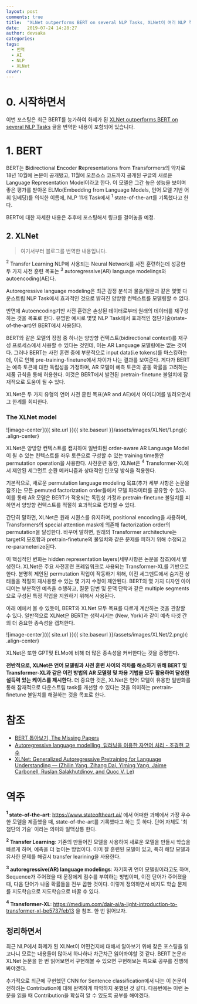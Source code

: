 ```yaml
---
layout: post
comments: true
title:  "XLNet outperforms BERT on several NLP Tasks, XLNet이 여러 NLP 작업에서 BERT보다 앞섰다"
date:   2019-07-24 14:28:27
author: devsaka
categories:
tags:
  - 번역
  - AI
  - NLP
  - XLNet
cover:
---
```



# 0. 시작하면서 
이번 포스팅은 최근 BERT를 능가하여 화제가 된 [XLNet outperforms BERT on several NLP Tasks](https://medium.com/dair-ai/xlnet-outperforms-bert-on-several-nlp-tasks-9ec867bb563b) 글을 번역한 내용이 포함되어 있습니다.

# 1. BERT
BERT는 **B**idirectional **E**ncoder **R**epresentations from **T**ransformers의 약자로 18년 10월에 논문이 공개됐고, 11월에 오픈소스 코드까지 공개된 구글의 새로운 Language Representation Model이라고 한다. 이 모델은 그간 높은 성능을 보이며 좋은 평가를 받아온 ELMo(Embedding from Language Models, 언어 모델 기반 어휘 임베딩)를 의식한 이름에, NLP 11개 Task에서 $^{1}$ state-of-the-art를 기록했다고 한다.

BERT에 대한 자세한 내용은 추후에 포스팅해서 링크를 걸어놓을 예정.

## 2. XLNet

>여기서부터 블로그를 번역한 내용입니다.

$^{2}$ Transfer Learning NLP에 사용되는 Neural Network를 사전 훈련하는데 성공한 두 가지 사전 훈련 목표는 $^{3}$ autoregressive(AR) language modelings와 autoencoding(AE)다.

Autoregressive language modeling은 최근 감정 분석과 물음/질문과 같은 몇몇 다운스트림 NLP Task에서 효과적인 것으로 밝혀진 양방향 컨텍스트를 모델링할 수 없다.

반면에 Autoencoding기반 사전 훈련은 손상된 데이터로부터 원래의 데이터를 재구성하는 것을 목표로 한다. 유명한 예시로 몇몇 NLP Task에서 효과적인 첨단기술(state-of-the-art)인 BERT에서 사용된다.  

BERT와 같은 모델의 장점 중 하나는 양방향 컨텍스트(bidirectional context)를 재구성 프로세스에서 사용할 수 있다는 것인데, 이는 AR Language 모델링에는 없는 것이다. 그러나 BERT는 사전 훈련 중에 부분적으로 input data(i.e tokens)를 마스킹하는데, 이로 인해 pre-training-finetune에서 차이가 나는 결과를 보여준다. 게다가 BERT는 예측 토큰에 대한 독립성을 가정하며, AR 모델이 예측 토큰의 공동 확률을 고려하는 제품 규칙을 통해 허용한다. 이것은 BERT에서 발견된 pretrain-finetune 불일치에 잠재적으로 도움이 될 수 있다.

XLNet은 두 가지 유형의 언어 사전 훈련 목표(AR and AE)에서 아이디어를 빌려오면서 그 한계를 회피한다.

### The XLNet model

![image-center]({{ site.url }}{{ site.baseurl }}/assets/images/XLNet/1.png){: .align-center}

XLNet은 양방향 컨텍스트를 캡처하여 일반화된 order-aware AR Language Model이 될 수 있는 컨텍스트를 좌우 토큰으로 구성할 수 있는 training time동안 permutation operation을 사용한다. 사전훈련 동안, XLNet은 $^{4}$ Transformer-XL에서 제안된 세그먼트 순환 메커니즘과 상대적인 인코딩 방식을 적용한다.

기본적으로, 새로운 permutation language modeling 목표(추가 세부 사항은 논문을 참조)는 모든 pemuted factorization order들에서 모델 파라미터를 공유할 수 있다. 이를 통해 AR 모델은 BERT가 적용되는 독립성 가정과 pretrain-finetune 불일치를 피하면서 양방향 컨텍스트를 적절히 효과적으로 캡처할 수 있다.

간단히 말하면, XLNet은 원래 시퀀스를 유지하며, positional encoding을 사용하며, Transformers의 special attention mask에 의존해 factorization order의 permutation을 달성한다. 바꾸어 말하면, 원래의 Transformer architecture는 target의 모호함과 pretrain-finetune의 불일치와 같은 문제를 피하기 위해 수정되고 re-parameterize된다.

이 핵심적인 변화는 hidden representation layers(세부사항은 논문을 참조)에서 발생한다. XLNet은 주요 사전훈련 프레임워크로 사용되는 Transformer-XL를 기반으로 한다. 분명히 제안된 permutation 작업이 작동하기 위해, 이전 세그멘트에서 숨겨진 상태들을 적절히 재사용할 수 있는 몇 가지 수정이 제안된다. BERT의 몇 가지 디자인 아이디어는 부분적인 예측을 수행하고, 질문 답변 및 문맥 단락과 같은 multiple segments 으로 구성된 특정 작업을 지원하기 위해서 사용된다.

아래 예에서 볼 수 있듯이, BERT와 XLNet 모두 목표를 다르게 계산하는 것을 관찰할 수 있다. 일반적으로 XLNet은 BERT는 생략시키는 (New, York)과 같이 예측 타겟 간의 더 중요한 종속성을 캡처한다.

![image-center]({{ site.url }}{{ site.baseurl }}/assets/images/XLNet/2.png){: .align-center}

XLNet은 또한 GPT및 ELMo에 비해 더 많은 종속성을 커버한다는 것을 증명한다.

**전반적으로, XLNet은 언어 모델링과 사전 훈련 사이의 격차를 해소하기 위해 BERT 및 Transformer-XL과 같은 이전 방법의 AR 모델링 및 차용 기법을 모두 활용하여 달성한 설득력 있는 케이스를 제시한다.** 더 중요한 것은, XLNet은 언어 모델이 유용한 일반화를 통해 잠재적으로 다운스트림 task를 개선할 수 있다는 것을 의미하는 pretrain-finetune 불일치를 해결하는 것을 목표로 한다.

# 참조
- [BERT 톱아보기, The Missing Papers](http://docs.likejazz.com/bert/)
- [Autoregressive language modelling, 딥러닝을 이용한 자연어 처리 - 조경현 교수](https://www.edwith.org/deepnlp/lecture/29213/)
- [XLNet: Generalized Autoregressive Pretraining for Language Understanding — (Zhilin Yang, Zihang Dai, Yiming Yang, Jaime Carbonell, Ruslan Salakhutdinov, and Quoc V. Le)](https://arxiv.org/abs/1906.08237?source=post_page---------------------------)

# 역주
**$^{1}$ state-of-the-art**: https://www.stateoftheart.ai/ 에서 어떠한 과제에서 가장 우수한 모델을 제출했을 때, state-of-the-art를 기록했다고 하는 듯 하다. 단어 자체도 '최첨단의 기술' 이라는 의미와 일맥상통 한다.

**$^{2}$ Transfer Learning**: 기존의 만들어진 모델을 사용하여 새로운 모델을 만들시 학습을 빠르게 하며, 예측을 더 높이는 방법이다. 이미 잘 훈련된 모델이 있고, 특히 해당 모델과 유사한 문제를 해결시 transfer learining을 사용한다.

**$^{3}$ autoregressive(AR) language modelings**: 자기회귀 언어 모델링이라고도 하며, Sequence가 주어졌을 때 문장에게 점수를 부여하는 방법이며, 이전 단어가 주어졌을 때, 다음 단어가 나올 확률들을 전부 곱한 것이다. 이렇게 정의하면서 비지도 학습 문제를 지도학습으로 지도학습으로 바꿀 수 있다.

**$^{4}$ Transformer-XL**: https://medium.com/dair-ai/a-light-introduction-to-transformer-xl-be5737feb13 을 참조. 한 번 읽어보자.

## 정리하면서

최근 NLP에서 화제가 된 XLNet이 어떤건지에 대해서 알아보기 위해 찾은 포스팅을 읽고나니 모르는 내용들이 많아서 하나하나 차근차근 읽어봐야할 것 같다. BERT 논문과 XLNet 논문을 한 번 읽어보면서 구현해볼 수 있으면 구현해보는 쪽으로 공부를 진행해봐야겠다.

추가적으로 최근에 구현했던 CNN for Sentence classification에서 나는 이 논문이 전하려는 Contribution에 대해 완벽하게 파악하지 못했던 것 같다. 다음번에는 이런 논문을 읽을 때 Contribution을 확실히 알 수 있도록 공부를 해야겠다.